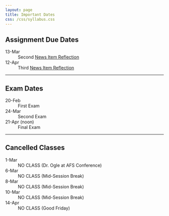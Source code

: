 ```yaml
---
layout: page
title: Important Dates
css: /css/syllabus.css
---
```


## Assignment Due Dates
<dl class="dl-horizontal">
<dt>13-Mar</dt><dd>Second <a href="Syllabus-Current.html#reflections---news-item">News Item Reflection</a></dd>
<dt>12-Apr</dt><dd>Third <a href="Syllabus-Current.html#reflections---news-item">News Item Reflection</a></dd>
</dl>

<!---
<dt>11-Jan</dt><dd><a href="../modules/ClassIntro/HW.html">Class Pre-Requisite HW</a></dd>
<dt>25-Jan</dt><dd><a href="http://derekogle.com/NCNRS349/modules/Abundance/MarkRecap/CE2.html">Mark-Recap Class Exercise</a></dd>
<dt>27-Jan</dt><dd>Mark-Recap HW <a href="http://derekogle.com/IFAR/exercises/MarkRecap_URBrownTrout.html">#1</a> and <a href="http://derekogle.com/IFAR/exercises/MarkRecap_UNSPRainbowTrout.html">#2</a></dd>
<dt>30-Jan</dt><dd><a href="http://derekogle.com/IFAR/exercises/Depletion_LKLargemouth.html">Depletion HW</a></dd>
<dt>3-Feb</dt><dd><a href="http://derekogle.com/IFAR/exercises/LORockBass_ALK_A.html">Age-Length Key #1 & #2 HW</a></dd>
<dt>6-Feb</dt><dd><a href="http://derekogle.com/NCNRS349/modules/Mortality/CE1.html">Total Mortality CE</a></dd>
<dt>8-Feb</dt><dd>Total Mortality <a href="http://derekogle.com/IFAR/exercises/Mortality_LSKBLakeTrout.html">#1</a> & <a href="http://derekogle.com/IFAR/exercises/Mortality_LSSRLakeTrout.html">#2</a> HW</a></dd>
<dt>13-Feb</dt><dd>First <a href="Syllabus-Current.html#reflections---news-item">News Item Reflection</a></dd>
<dt>15-Feb</dt><dd><a href="http://derekogle.com/IFAR/exercises/AKSlimySculpins_Growth_A.html">Growth HW #1</a></dd>
<dt>27-Feb</dt><dd><a href="http://derekogle.com/IFAR/exercises/Recruitment_ELWalleye_A.html">Stock-Recruitment HW #1</a></dd>

--->

---- 

## Exam Dates
<dl class="dl-horizontal">
<dt>20-Feb</dt><dd>First Exam</dd>
<dt>24-Mar</dt><dd>Second Exam</dd>
<dt>21-Apr (noon)</dt><dd>Final Exam</dd>
</dl>


<!---
<dt>13-Apr</dt><dd>Spring Hearings (11-Apr) Reflection</a></dd>
<dt>29-Feb</dt><dd><a href="Syllabus-Current.html#reflections---papers">First Paper Reflection</a></dd>
<dt>24-Feb</dt><dd>AFS (<a href="http://www.wi-afs.org/AnnualMeetings.aspx">info</a>) XC Reflections</a></dd>
--->

---- 

## Cancelled Classes
<dl class="dl-horizontal">
<dt>1-Mar</dt><dd>NO CLASS (Dr. Ogle at AFS Conference)</dd>
<dt>6-Mar</dt><dd>NO CLASS (Mid-Session Break)</dd>
<dt>8-Mar</dt><dd>NO CLASS (Mid-Session Break)</dd>
<dt>10-Mar</dt><dd>NO CLASS (Mid-Session Break)</dd>
<dt>14-Apr</dt><dd>NO CLASS (Good Friday)</dd>
</dl>

<!---
<dt>16-Jan</dt><dd>NO CLASS (Please participate in <a href="https://www.northland.edu/event/martin-luther-king-jr-day-2017/" target="_blank">Martin Luther King, Jr. Day Activities</a>)</dd>
--->
